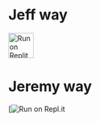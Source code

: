 # Jeff way

<img src="https://camo.githubusercontent.com/4fdc1843079a14e2175e44ac644c5d16502a2aca47322ab605e34e902a0fecf3/68747470733a2f2f7265706c69742e636f6d2f62616467652f6769746875622f736f786f6a2f6d616967726574" alt="Run on Replit" height="50" data-canonical-src="replit.com/new/github/{owner}/{repo-name}" style="max-width: 100%;">

# Jeremy way

[![Run on Repl.it](https://repl.it/badge/github/Quiec/whatsasena)
